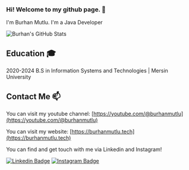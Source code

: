 ### Hi! Welcome to my github page. 👋

I'm Burhan Mutlu. I'm a Java Developer

![Burhan's GitHub Stats](https://github-readme-stats.vercel.app/api?username=burhanmutlu&show_icons=true)

## Education 🎓

2020-2024 B.S in Information Systems and Technologies | Mersin University

## Contact Me 📫

You can visit my youtube channel: [https://youtube.com/@burhanmutlu](https://youtube.com/@burhanmutlu)

You can visit my website: [https://burhanmutlu.tech](https://burhanmutlu.tech)

You can find and get touch with me via Linkedin and Instagram!

[![Linkedin Badge](https://img.shields.io/badge/burhanmutlu-follow%20on%20linkedin-blue?style=for-the-badge&logo=linkedin)](https://www.linkedin.com/in/burhanmutlu/)
[![Instagram Badge](https://img.shields.io/badge/kodailesi-follow%20on%20instagram-blue?style=for-the-badge&logo=instagram)](https://instagram.com/kodailesi/)
